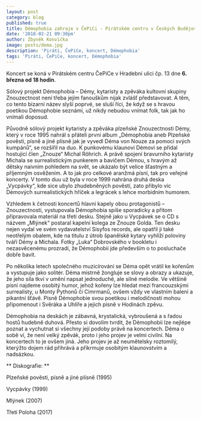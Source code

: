 ```yaml
---
layout: post
category: blog
published: true
title: Démophobia zahraje v ČePiCi - Pirátském centru v Českých Budějovicích
date: '2018-02-21 09:30pm'
author: Zbyněk Konvička
image: posts/dema.jpg
description: 'Piráti, ČePiCe, koncert, Démophobia'
tags: 'Piráti, ČePiCe, koncert, Démophobia'
---
```

Koncert se koná v Pirátském centru ČePiCe v Hradební ulici čp. 13 dne **6. března od 18 hodin**.

Sólový projekt Démophobia – Démy, kytaristy a zpěváka kultovní skupiny Znouzectnost není třeba jejím fanouškům nijak zvlášť představovat. A těm, co tento bizarní název slyší poprvé, se sluší říci, že když se s hravou poetikou Démophobie seznámí, už nikdy nebudou vnímat folk, tak jak ho vnímali doposud. 

Původně sólový projekt kytaristy a zpěváka plzeňské Znouzectnosti Démy, který v roce 1995 nahrál s přáteli první album „Démophobia aneb Plzeňské pověsti, písně a jiné plísně jak je vyvedl Déma von Nouze za pomoci svých kumpánů“, se rozšířil na duo. K punkovému klaunovi Démovi se přidal hostující člen „Znouze“ Michal Röhrich. A právě spojení bravurního kytaristy Michala se surrealistickým punkerem a bavičem Démou, s hravým až dětsky naivním pohledem na svět, se ukázalo být velice šťastným a příjemným osvěžením. A to jak pro celkové aranžmá písní, tak pro veřejné koncerty. V tomto duu už byla v roce 1999 nahrána druhá deska „Vycpávky“, kde sice ubylo zhudebněných pověstí, zato přibylo víc Démových surrealistických hříček a legrácek s lehce morbidním humorem.

Vzhledem k četnosti koncertů hlavní kapely obou protagonistů – Znouzectnosti, vystupovala Démophobia spíše sporadicky a přitom připravovala materiál na třetí desku. Stejně jako u Vycpávek se o CD s názvem „Mlýnek“ postaral kapelní kolega ze Znouze Golda. Ten desku nejen vydal ve svém vydavatelství Sisyfos records, ale opatřil ji také neotřelým obalem, kde na titulu z útrob španělské kytary vyhlíží poloviny tváří Démy a Michala. Fotky „Luka“ Dobrovského v bookletu i nezasvěcenému prozradí, že Démophobii jde především o to posluchače dobře bavit.

Po několika letech společného muzicírování se Déma opět vrátil ke kořenům a vystupuje jako solitér. Déma mistrně žongluje se slovy a obrazy a ukazuje, že jeho síla tkví v umění napsat jednoduché, ale silné melodie. Ve většině písní najdeme osobitý humor, jehož kořeny lze hledat mezi francouzskými surrealisty, u Monty Pythonů či Cimrmanů, ovšem vždy ve vlastním balení a pikantní šťávě. Písně Démophobie svou poetikou i melodičností mohou připomenout i Svěráka a Uhlíře a jejich písně v Hodinách zpěvu.

Démophobia na deskách je zábavná, krystalická, vybroušená a s řadou hostů hudebně duhová. Přesto si dovolím tvrdit, že Démophobii lze nejlépe poznat a vychutnat si všechny její podoby právě na koncertech. Déma o sobě ví, že není velký zpěvák, proto i jeho projev je velmi civilní. Na koncertech to je ovšem jiná. Jeho projev je až neumětelsky roztomilý, kterýžto dojem rád přihrává a přikrmuje osobitým klaunovstvím a nadsázkou.

**
Diskografie:
**

Plzeňské pověsti, písně a jiné plísně (1995)

Vycpávky (1999)

Mlýnek (2007)

Třetí Poloha (2017)
